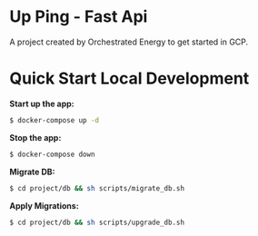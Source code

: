 # Up Ping - Fast Api

A project created by Orchestrated Energy to get started in GCP.

# Quick Start Local Development

**Start up the app:**
```sh
$ docker-compose up -d
```

**Stop the app:**
```sh
$ docker-compose down
```
**Migrate DB:**
```sh
$ cd project/db && sh scripts/migrate_db.sh
```

**Apply Migrations:**
```sh
$ cd project/db && sh scripts/upgrade_db.sh
```

